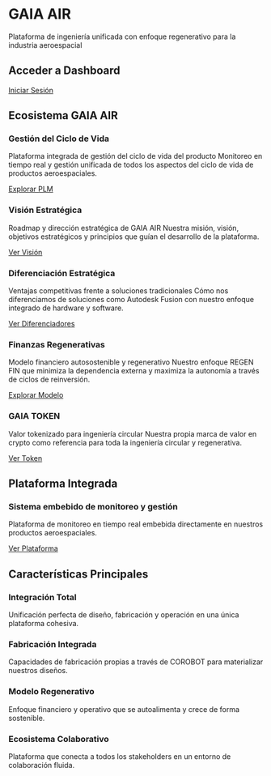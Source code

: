 # GAIA AIR

Plataforma de ingeniería unificada con enfoque regenerativo para la industria aeroespacial

## Acceder a Dashboard
[Iniciar Sesión](#)

## Ecosistema GAIA AIR

### Gestión del Ciclo de Vida
Plataforma integrada de gestión del ciclo de vida del producto
Monitoreo en tiempo real y gestión unificada de todos los aspectos del ciclo de vida de productos aeroespaciales.

[Explorar PLM](#)

### Visión Estratégica
Roadmap y dirección estratégica de GAIA AIR
Nuestra misión, visión, objetivos estratégicos y principios que guían el desarrollo de la plataforma.

[Ver Visión](#)

### Diferenciación Estratégica
Ventajas competitivas frente a soluciones tradicionales
Cómo nos diferenciamos de soluciones como Autodesk Fusion con nuestro enfoque integrado de hardware y software.

[Ver Diferenciadores](#)

### Finanzas Regenerativas
Modelo financiero autosostenible y regenerativo
Nuestro enfoque REGEN FIN que minimiza la dependencia externa y maximiza la autonomía a través de ciclos de reinversión.

[Explorar Modelo](#)

### GAIA TOKEN
Valor tokenizado para ingeniería circular
Nuestra propia marca de valor en crypto como referencia para toda la ingeniería circular y regenerativa.

[Ver Token](#)

## Plataforma Integrada

### Sistema embebido de monitoreo y gestión
Plataforma de monitoreo en tiempo real embebida directamente en nuestros productos aeroespaciales.

[Ver Plataforma](#)

## Características Principales

### Integración Total
Unificación perfecta de diseño, fabricación y operación en una única plataforma cohesiva.

### Fabricación Integrada
Capacidades de fabricación propias a través de COROBOT para materializar nuestros diseños.

### Modelo Regenerativo
Enfoque financiero y operativo que se autoalimenta y crece de forma sostenible.

### Ecosistema Colaborativo
Plataforma que conecta a todos los stakeholders en un entorno de colaboración fluida.
```
